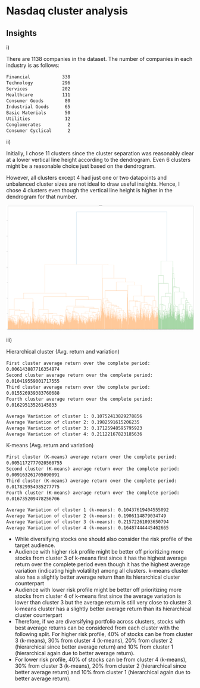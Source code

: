 # Nasdaq cluster analysis

## Insights

i) 

There are 1138 companies in the dataset. The number of companies in each industry is as follows:

```
Financial            338
Technology           296
Services             202
Healthcare           111
Consumer Goods        80
Industrial Goods      65
Basic Materials       50
Utilities             12
Conglomerates          2
Consumer Cyclical      2

```

ii) 

Initially, I chose 11 clusters since the cluster separation was reasonably clear at a lower vertical line height according to the dendrogram. Even 6 clusters might be a reasonable choice just based on the dendrogram.

However, all clusters except 4 had just one or two datapoints and unbalanced cluster sizes are not ideal to draw useful insights. Hence, I chose 4 clusters even though the vertical line height is higher in the dendrogram for that number.

![alt text](https://github.com/arjunsam94/Nasdaq_cluster/blob/999b803be9b37ba0f24161d7bcca0c192468a368/download.png)

iii) 

Hierarchical cluster (Avg. return and variation)

```
First cluster average return over the complete period:  0.006143887716354874
Second cluster average return over the complete period:  0.010419559001717555
Third cluster average return over the complete period:  0.015526939383760688
Fourth cluster average return over the complete period:  0.01629513526145833
```

```
Average Variation of cluster 1: 0.10752413829278856
Average Variation of cluster 2: 0.1982591615206235
Average Variation of cluster 3: 0.17125948595795923
Average Variation of cluster 4: 0.21122167823185636
```

K-means (Avg. return and variation)

```
First cluster (K-means) average return over the complete period:  0.0051172777020560755
Second cluster (K-means) average return over the complete period:  0.009163261705090091
Third cluster (K-means) average return over the complete period:  0.017829954985277775
Fourth cluster (K-means) average return over the complete period:  0.016735209478256706
```

```
Average Variation of cluster 1 (k-means): 0.10437619404555092
Average Variation of cluster 2 (k-means): 0.1906114879034749
Average Variation of cluster 3 (k-means): 0.21572261093650794
Average Variation of cluster 4 (k-means): 0.16487444445462665
```

* While diversifying stocks one should also consider the risk profile of the target audience.
* Audience with higher risk profile might be better off prioritizing more stocks from cluster 3 of k-means first since it has the highest average return over the complete period even though it has the highest average variation (indicating high volatility) among all clusters. k-means cluster also has a slightly better average return than its hierarchical cluster counterpart
* Audience with lower risk profile might be better off prioritizing more stocks from cluster 4 of k-means first since the average variation is lower than cluster 3 but the average return is still very close to cluster 3. k-means cluster has a slightly better average return than its hierarchical cluster counterpart
* Therefore, if we are diversifying portfolio across clusters, stocks with best average returns can be considered from each cluster with the following split. For higher risk profile, 40% of stocks can be from cluster 3 (k-means), 30% from cluster 4 (k-means), 20% from cluster 2 (hierarchical since better average return) and 10% from cluster 1 (hierarchical again due to better average return).
* For lower risk profile, 40% of stocks can be from cluster 4 (k-means), 30% from cluster 3 (k-means), 20% from cluster 2 (hierarchical since better average return) and 10% from cluster 1 (hierarchical again due to better average return).
